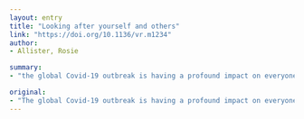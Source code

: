```yaml
---
layout: entry
title: "Looking after yourself and others"
link: "https://doi.org/10.1136/vr.m1234"
author:
- Allister, Rosie

summary:
- "the global Covid-19 outbreak is having a profound impact on everyone, including people in the veterinary profession. Public health and government advice for some to self isolate poses huge challenges for the industry and its people, as well as clients and patients. Vetlife Helpline manager: The global outbreak is impacting everyone. The Covid19 outbreak is affecting everyone in the industry. Experts say public health, government advice and social distancing poses a challenge. Veterinary profession is a global epidemic."

original:
- "The global Covid-19 outbreak is having a profound impact on everyone, including people in the veterinary profession. Public health and government advice for some to self isolate and for all of us to increase social distancing poses huge challenges for the industry and its people, as well as clients and patients. Here, Vetlife Helpline manager."
---
```


